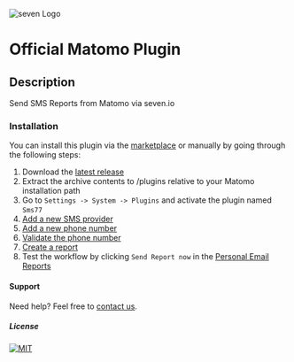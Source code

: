 ![](https://www.seven.io/wp-content/uploads/Logo.svg "seven Logo")

# Official Matomo Plugin

## Description

Send SMS Reports from Matomo via seven.io

### Installation

You can install this plugin via the [marketplace](https://plugins.matomo.org/) or manually by
going through the following steps:

1. Download
   the [latest release](https://github.com/sms77io/matomo/releases/latest/download/sms77-matomo-latest.zip)
2. Extract the archive contents to /plugins relative to your Matomo installation path
3. Go to `Settings -> System -> Plugins` and activate the plugin named `Sms77`
4. [Add a new SMS provider](screenshots/add_sms_provider.png)
5. [Add a new phone number](screenshots/add_phone_number.png)
6. [Validate the phone number](screenshots/validate_phone_number.png)
7. [Create a report](screenshots/create_report.png)
8. Test the workflow by clicking `Send Report now` in
   the [Personal Email Reports](screenshots/reports_overview.png)

#### Support

Need help? Feel free to [contact us](https://www.sms77.io/en/company/contact).

##### License

[![MIT](https://img.shields.io/badge/License-MIT-teal.svg)](LICENSE)
